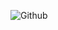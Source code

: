 ![Github](https://user-images.githubusercontent.com/63158842/192159369-e81a6982-e9b2-4d43-9b82-3d6e1a6ec7d6.png)
